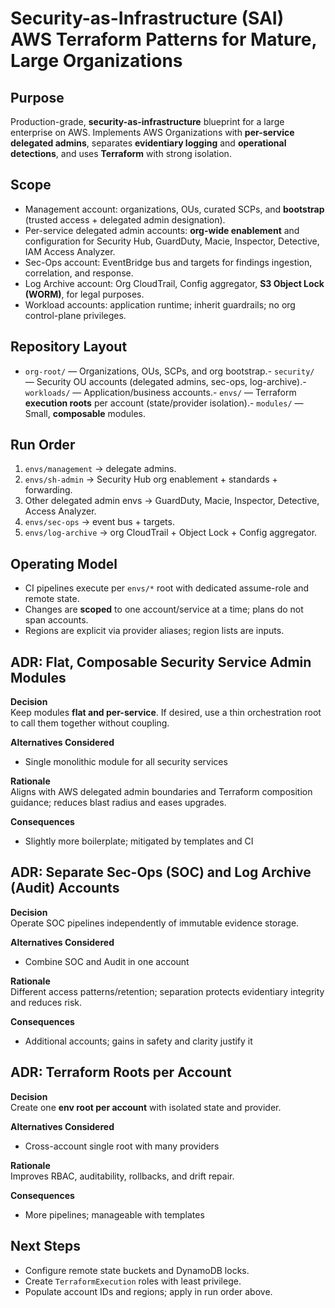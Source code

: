 # Security-as-Infrastructure (SAI) AWS Terraform Patterns for Mature, Large Organizations

## Purpose
Production-grade, **security-as-infrastructure** blueprint for a large enterprise on AWS. Implements AWS Organizations with **per-service delegated admins**, separates **evidentiary logging** and **operational detections**, and uses **Terraform** with strong isolation.

## Scope
- Management account: organizations, OUs, curated SCPs, and **bootstrap** (trusted access + delegated admin designation).
- Per-service delegated admin accounts: **org-wide enablement** and configuration for Security Hub, GuardDuty, Macie, Inspector, Detective, IAM Access Analyzer.
- Sec-Ops account: EventBridge bus and targets for findings ingestion, correlation, and response.
- Log Archive account: Org CloudTrail, Config aggregator, **S3 Object Lock (WORM)**, for legal purposes.
- Workload accounts: application runtime; inherit guardrails; no org control-plane privileges.

## Repository Layout
- `org-root/` — Organizations, OUs, SCPs, and org bootstrap.- `security/` — Security OU accounts (delegated admins, sec-ops, log-archive).- `workloads/` — Application/business accounts.- `envs/` — Terraform **execution roots** per account (state/provider isolation).- `modules/` — Small, **composable** modules.

## Run Order
1) `envs/management` → delegate admins.  
2) `envs/sh-admin` → Security Hub org enablement + standards + forwarding.  
3) Other delegated admin envs → GuardDuty, Macie, Inspector, Detective, Access Analyzer.  
4) `envs/sec-ops` → event bus + targets.  
5) `envs/log-archive` → org CloudTrail + Object Lock + Config aggregator.

## Operating Model
- CI pipelines execute per `envs/*` root with dedicated assume-role and remote state.
- Changes are **scoped** to one account/service at a time; plans do not span accounts.
- Regions are explicit via provider aliases; region lists are inputs.


## ADR: Flat, Composable Security Service Admin Modules

**Decision**  
Keep modules **flat and per-service**. If desired, use a thin orchestration root to call them together without coupling.

**Alternatives Considered**  
- Single monolithic module for all security services

**Rationale**  
Aligns with AWS delegated admin boundaries and Terraform composition guidance; reduces blast radius and eases upgrades.

**Consequences**  
- Slightly more boilerplate; mitigated by templates and CI


## ADR: Separate Sec-Ops (SOC) and Log Archive (Audit) Accounts

**Decision**  
Operate SOC pipelines independently of immutable evidence storage.

**Alternatives Considered**  
- Combine SOC and Audit in one account

**Rationale**  
Different access patterns/retention; separation protects evidentiary integrity and reduces risk.

**Consequences**  
- Additional accounts; gains in safety and clarity justify it


## ADR: Terraform Roots per Account

**Decision**  
Create one **env root per account** with isolated state and provider.

**Alternatives Considered**  
- Cross-account single root with many providers

**Rationale**  
Improves RBAC, auditability, rollbacks, and drift repair.

**Consequences**  
- More pipelines; manageable with templates

## Next Steps
- Configure remote state buckets and DynamoDB locks.
- Create `TerraformExecution` roles with least privilege.
- Populate account IDs and regions; apply in run order above.
